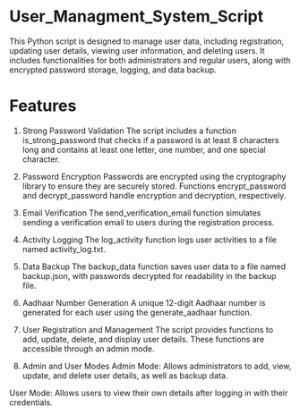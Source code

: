 # User_Managment_System_Script
This Python script is designed to manage user data, including registration, updating user details, viewing user information, and deleting users. It includes functionalities for both administrators and regular users, along with encrypted password storage, logging, and data backup.

# Features
1. Strong Password Validation
The script includes a function is_strong_password that checks if a password is at least 8 characters long and contains at least one letter, one number, and one special character.

2. Password Encryption
Passwords are encrypted using the cryptography library to ensure they are securely stored. Functions encrypt_password and decrypt_password handle encryption and decryption, respectively.

3. Email Verification
The send_verification_email function simulates sending a verification email to users during the registration process.

4. Activity Logging
The log_activity function logs user activities to a file named activity_log.txt.

5. Data Backup
The backup_data function saves user data to a file named backup.json, with passwords decrypted for readability in the backup file.

6. Aadhaar Number Generation
A unique 12-digit Aadhaar number is generated for each user using the generate_aadhaar function.

7. User Registration and Management
The script provides functions to add, update, delete, and display user details. These functions are accessible through an admin mode.

8. Admin and User Modes
Admin Mode: Allows administrators to add, view, update, and delete user details, as well as backup data.

User Mode: Allows users to view their own details after logging in with their credentials.
